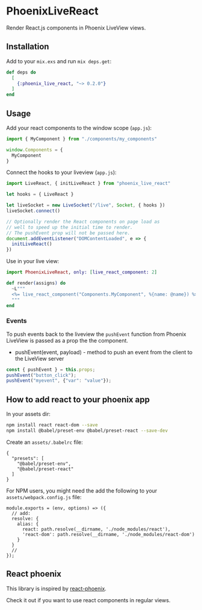 # PhoenixLiveReact

Render React.js components in Phoenix LiveView views.

## Installation

Add to your `mix.exs` and run `mix deps.get`:

```elixir
def deps do
  [
    {:phoenix_live_react, "~> 0.2.0"}
  ]
end
```

## Usage

Add your react components to the window scope (`app.js`):

```javascript
import { MyComponent } from "./components/my_components"

window.Components = {
  MyComponent
}
```

Connect the hooks to your liveview (`app.js`):

```javascript
import LiveReact, { initLiveReact } from "phoenix_live_react"

let hooks = { LiveReact }

let liveSocket = new LiveSocket("/live", Socket, { hooks })
liveSocket.connect()

// Optionally render the React components on page load as
// well to speed up the initial time to render.
// The pushEvent prop will not be passed here.
document.addEventListener("DOMContentLoaded", e => {
  initLiveReact()
})
```

Use in your live view:

```elixir
import PhoenixLiveReact, only: [live_react_component: 2]

def render(assigns) do
  ~L"""
  <%= live_react_component("Components.MyComponent", %{name: @name}) %>
  """
end
```

### Events

To push events back to the liveview the `pushEvent` function from Phoenix LiveView is passed as a prop
the the component.

* pushEvent(event, payload) - method to push an event from the client to the LiveView server

```javascript
const { pushEvent } = this.props;
pushEvent("button_click");
pushEvent("myevent", {"var": "value"});
```

## How to add react to your phoenix app

In your assets dir:

```bash
npm install react react-dom --save
npm install @babel/preset-env @babel/preset-react --save-dev
```

Create an `assets/.babelrc` file:

```
{
  "presets": [
    "@babel/preset-env",
    "@babel/preset-react"
  ]
}
```

For NPM users, you might need the add the following to your `assets/webpack.config.js` file:
```
module.exports = (env, options) => ({
  // add:
  resolve: {
    alias: {
      react: path.resolve(__dirname, './node_modules/react'),
      'react-dom': path.resolve(__dirname, './node_modules/react-dom')
    }
  }
  //
});
```

## React phoenix

This library is inspired by [react-phoenix](https://github.com/geolessel/react-phoenix).

Check it out if you want to use react components in regular views.
